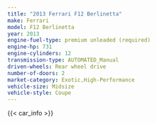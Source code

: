 ```yaml
---
title: "2013 Ferrari F12 Berlinetta"
make: Ferrari
model: F12 Berlinetta
year: 2013
engine-fuel-type: premium unleaded (required)
engine-hp: 731
engine-cylinders: 12
transmission-type: AUTOMATED_Manual
driven-wheels: Rear wheel drive
number-of-doors: 2
market-category: Exotic,High-Performance
vehicle-size: Midsize
vehicle-style: Coupe
---
```


{{< car_info >}}
